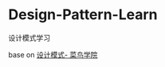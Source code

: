 # Design-Pattern-Learn
设计模式学习


base on [设计模式- 菜鸟学院](http://www.runoob.com/design-pattern/design-pattern-tutorial.html)
